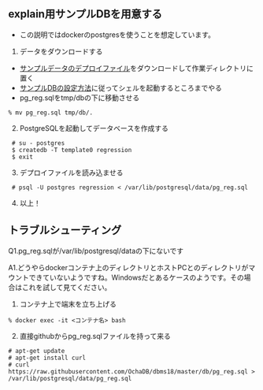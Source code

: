 ## explain用サンプルDBを用意する

* この説明ではdockerのpostgresを使うことを想定しています。

1. データをダウンロードする
  * [サンプルデータのデプロイファイル](pg_reg.sql)をダウンロードして作業ディレクトリに置く
  * [サンプルDBの設定方法](../setup_sampledb_on_pg.md)に従ってシェルを起動するところまでやる
  * pg_reg.sqlをtmp/dbの下に移動させる
　
  ```
  % mv pg_reg.sql tmp/db/.
  ```
  
2. PostgreSQLを起動してデータベースを作成する
  
  ```
   # su - postgres
   $ createdb -T template0 regression
   $ exit
  ```

3. デプロイファイルを読み込ませる
 
  ```
   # psql -U postgres regression < /var/lib/postgresql/data/pg_reg.sql
  ```

4. 以上！

## トラブルシューティング
Q1.pg_reg.sqlが/var/lib/postgresql/dataの下にないです

A1.どうやらdockerコンテナ上のディレクトリとホストPCとのディレクトリがマウントできていないようですね。Windowsだとあるケースのようです。その場合はこれを試して見てください。

  1. コンテナ上で端末を立ち上げる

    
    % docker exec -it <コンテナ名> bash
    

  2. 直接githubからpg_reg.sqlファイルを持って来る
  
    
    # apt-get update
    # apt-get install curl
    # curl https://raw.githubusercontent.com/OchaDB/dbms18/master/db/pg_reg.sql > /var/lib/postgresql/data/pg_reg.sql
    
